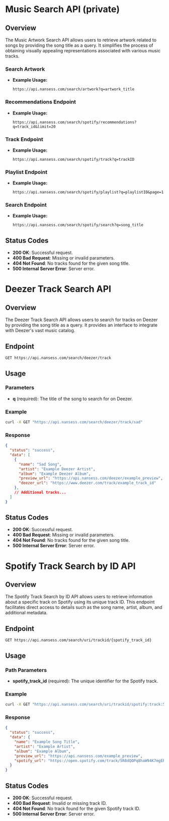 # Music Search API (private)

## Overview

The Music Artwork Search API allows users to retrieve artwork related to songs by providing the song title as a query. It simplifies the process of obtaining visually appealing representations associated with various music tracks.
### Search Artwork

- **Example Usage:**
  ```
  https://api.nansess.com/search/artwork?q=artwork_title
  ```

### Recommendations Endpoint

- **Example Usage:**
  ```
  https://api.nansess.com/search/spotify/recommendations?q=track_id&limit=20
  ```

### Track Endpoint

- **Example Usage:**
  ```
  https://api.nansess.com/search/spotify/track?q=trackID
  ```

### Playlist Endpoint

- **Example Usage:**
  ```
  https://api.nansess.com/search/spotify/playlist?q=playlistID&page=1
  ```

### Search Endpoint

- **Example Usage:**
  ```
  https://api.nansess.com/search/spotify/search?q=song_title
  ```

## Status Codes

- **200 OK**: Successful request.
- **400 Bad Request**: Missing or invalid parameters.
- **404 Not Found**: No tracks found for the given song title.
- **500 Internal Server Error**: Server error.


# Deezer Track Search API

## Overview

The Deezer Track Search API allows users to search for tracks on Deezer by providing the song title as a query. It provides an interface to integrate with Deezer's vast music catalog.

## Endpoint

```
GET https://api.nansess.com/search/deezer/track
```

## Usage

### Parameters

- **q** (required): The title of the song to search for on Deezer.

### Example

```bash
curl -X GET "https://api.nansess.com/search/deezer/track/sad"
```

### Response

```json
{
  "status": "success",
  "data": [
    {
      "name": "Sad Song",
      "artist": "Example Deezer Artist",
      "album": "Example Deezer Album",
      "preview_url": "https://api.nansess.com/deezer/example_preview",
      "deezer_url": "https://www.deezer.com/track/example_track_id"
    },
    // Additional tracks...
  ]
}
```

## Status Codes

- **200 OK**: Successful request.
- **400 Bad Request**: Missing or invalid parameters.
- **404 Not Found**: No tracks found for the given song title.
- **500 Internal Server Error**: Server error.

# Spotify Track Search by ID API

## Overview

The Spotify Track Search by ID API allows users to retrieve information about a specific track on Spotify using its unique track ID. This endpoint facilitates direct access to details such as the song name, artist, album, and additional metadata.

## Endpoint

```
GET https://api.nansess.com/search/uri/trackid/{spotify_track_id}
```

## Usage

### Path Parameters

- **spotify_track_id** (required): The unique identifier for the Spotify track.

### Example

```bash
curl -X GET "https://api.nansess.com/search/uri/trackid/spotify:track:5R8dQOPq8haW94K7mgERlO"
```

### Response

```json
{
  "status": "success",
  "data": {
    "name": "Example Song Title",
    "artist": "Example Artist",
    "album": "Example Album",
    "preview_url": "https://api.nansess.com/example_preview",
    "spotify_url": "https://open.spotify.com/track/5R8dQOPq8haW94K7mgERlO"
  }
}
```

## Status Codes

- **200 OK**: Successful request.
- **400 Bad Request**: Invalid or missing track ID.
- **404 Not Found**: No track found for the given Spotify track ID.
- **500 Internal Server Error**: Server error.

